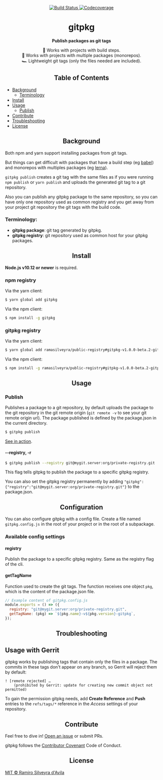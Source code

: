 <div align="center">
  <a href="https://travis-ci.org/ramasilveyra/gitpkg?branch=master">
    <img src="https://travis-ci.org/ramasilveyra/gitpkg.svg?branch=master" alt="Build Status">
  </a>
  <a href="https://codecov.io/github/ramasilveyra/gitpkg?branch=master">
    <img src="https://img.shields.io/codecov/c/github/ramasilveyra/gitpkg.svg?branch=master" alt="Codecoverage">
  </a>
</div>

<h1 align="center">gitpkg</h1>

<p align="center"><b>Publish packages as git tags</b></p>
<p align="center">
🔧 Works with projects with build steps.<br />
👯 Works with projects with multiple packages (monorepos).<br />
🏎 Lightweight git tags (only the files needed are included).
</p>

<h2 align="center">Table of Contents</h2>

- [Background](#background)
  - [Terminology](#terminology)
- [Install](#install)
- [Usage](#usage)
  - [Publish](#publish)
- [Contribute](#contribute)
- [Troubleshooting](#troubleshooting)
- [License](#license)

<h2 align="center">Background</h2>

Both npm and yarn support installing packages from git tags.

But things can get difficult with packages that have a build step (eg [babel](https://github.com/babel/babel)) and monorepos with multiples packages (eg [lerna](https://github.com/lerna/lerna)).

`gitpkg publish` creates a git tag with the same files as if you were running `npm publish` or `yarn publish` and uploads the generated git tag to a git repository.

Also you can publish any gitpkg package to the same repository, so you can have only one repository used as common registry and you get away from your project git repository the git tags with the build code.

### Terminology:

- **gitpkg package**: git tag generated by gitpkg.
- **gitpkg registry**: git repository used as common host for your gitpkg packages.

<h2 align="center">Install</h2>

**Node.js v10.12 or newer** is required.

### npm registry

Via the yarn client:

```bash
$ yarn global add gitpkg
```

Via the npm client:

```bash
$ npm install -g gitpkg
```

### gitpkg registry

Via the yarn client:

```bash
$ yarn global add ramasilveyra/public-registry#gitpkg-v1.0.0-beta.2-gitpkg
```

Via the npm client:

```bash
$ npm install -g ramasilveyra/public-registry#gitpkg-v1.0.0-beta.2-gitpkg
```

<h2 align="center">Usage</h2>

### Publish

Publishes a package to a git repository, by default uploads the package to the git repository in the git remote origin (`git remote -v` to see your git remote origin url). The package published is defined by the package.json in the current directory.

```bash
$ gitpkg publish
```

[See in action](https://user-images.githubusercontent.com/7464663/27548379-318b38f8-5a6f-11e7-978c-b5a2f6677e61.gif).

#### --registry, -r

```bash
$ gitpkg publish --registry git@mygit.server:org/private-registry.git
```

This flag tells gitpkg to publish the package to a specific gitpkg registry.

You can also set the gitpkg registry permanently by adding `"gitpkg":{"registry":"git@mygit.server:org/private-registry.git"}` to the package.json.

<h2 align="center">Configuration</h2>

You can also configure gitpkg with a config file. Create a file named `gitpkg.config.js` in the root of your project or in the root of a subpackage.

### Available config settings

#### registry

Publish the package to a specific gitpkg registry. Same as the registry flag of the cli.

#### getTagName

Function used to create the git tags. The function receives one object `pkg`, which is the content of the package.json file.

```js
// Example content of gitpkg.config.js
module.exports = () => ({
  registry: "git@mygit.server:org/private-registry.git",
  getTagName: (pkg) => `${pkg.name}-v${pkg.version}-gitpkg`,
});
```

<h2 align="center">Troubleshooting</h2>

## Usage with Gerrit

gitpkg works by publishing tags that contain only the files in a package.  The commits in these tags don't appear on any branch, so Gerrit will reject them by default:

```
! [remote rejected] …
    (prohibited by Gerrit: update for creating new commit object not permitted)
```

To gain the permission gitpkg needs, add **Create Reference** and **Push** entries to the `refs/tags/*` reference in the _Access_ settings of your repository.

<h2 align="center">Contribute</h2>

Feel free to dive in! [Open an issue](https://github.com/ramasilveyra/gitpkg/issues/new) or submit PRs.

gitpkg follows the [Contributor Covenant](http://contributor-covenant.org/version/1/3/0/) Code of Conduct.

<h2 align="center">License</h2>

[MIT © Ramiro Silveyra d'Avila](LICENSE.md)
